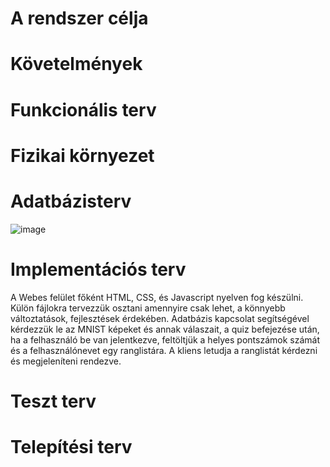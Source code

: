 # A rendszer célja
# Követelmények
# Funkcionális terv
# Fizikai környezet
# Adatbázisterv
![image](https://user-images.githubusercontent.com/113434354/205898315-8654ae5f-10cf-4c5f-81b0-49957bdbdd34.png)
# Implementációs terv
A Webes felület főként HTML, CSS, és Javascript nyelven fog készülni. Külön fájlokra tervezzük osztani amennyire csak lehet, a könnyebb változtatások, fejlesztések érdekében. Adatbázis kapcsolat segítségével kérdezzük le az MNIST képeket és annak válaszait, a quiz befejezése után, ha a felhasználó be van jelentkezve, feltöltjük a helyes pontszámok számát és a felhasználónevet egy ranglistára. A kliens letudja a ranglistát kérdezni és megjeleníteni rendezve.
# Teszt terv
# Telepítési terv

